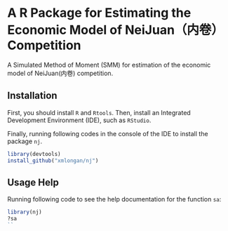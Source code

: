 # A R Package for Estimating the Economic Model of NeiJuan（内卷） Competition

A Simulated Method of Moment (SMM) for estimation of the economic model of NeiJuan(内卷) competition.

## Installation
First, you should install `R` and `Rtools`. Then, install an Integrated Development Environment (IDE), such as `RStudio`.

Finally, running following codes in the console of the IDE to install the package `nj`.

```R
library(devtools)
install_github("xmlongan/nj")
```

## Usage Help
Running following code to see the help documentation for the function `sa`:

```R
library(nj)
?sa
``
